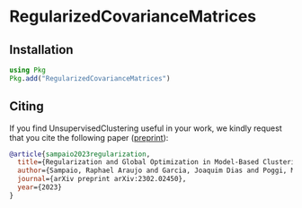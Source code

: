 # RegularizedCovarianceMatrices

## Installation

```julia
using Pkg
Pkg.add("RegularizedCovarianceMatrices")
```

## Citing

If you find UnsupervisedClustering useful in your work, we kindly request that you cite the following paper ([preprint](https://arxiv.org/abs/2302.02450)):

```bibtex
@article{sampaio2023regularization,
  title={Regularization and Global Optimization in Model-Based Clustering},
  author={Sampaio, Raphael Araujo and Garcia, Joaquim Dias and Poggi, Marcus and Vidal, Thibaut},
  journal={arXiv preprint arXiv:2302.02450},
  year={2023}
}
```